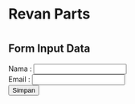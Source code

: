 <html>
    <h1>Revan Parts<h1>
    <h2>Form Input Data</h2>
    <form action="proses.php" method="POST">
        <label>Nama :</label>
        <input type="text" name="name" required><br>
        <label>Email :</label>
        <input type="email" name="email" required><br>
        <button type="submit">Simpan</button>
    </form>
</body>
</html>
